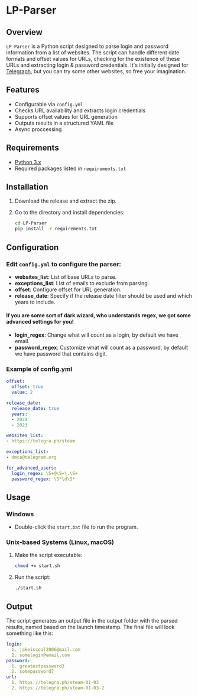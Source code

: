 # LP-Parser

## Overview
`LP-Parser` is a Python script designed to parse login and password information from a list of websites. 
The script can handle different date formats and offset values for URLs, checking for the existence of these URLs and extracting login & password credentials. 
It's initially designed for [Telegraph](https://telegra.ph/), but you can try some other websites, so free your imagination.

## Features
- Configurable via `config.yml`
- Checks URL availability and extracts login credentials
- Supports offset values for URL generation
- Outputs results in a structured YAML file
- Async proccessing 

## Requirements
- [Python 3.x](https://www.python.org/downloads/)
- Required packages listed in `requirements.txt`

## Installation
1. Download the release and extract the zip.
   
2. Go to the directory and install dependencies:
    ```bash
    cd LP-Parser
    pip install -r requirements.txt
    ```

## Configuration
### Edit `config.yml` to configure the parser:
   - **websites_list**: List of base URLs to parse.
   - **exceptions_list**: List of emails to exclude from parsing.
   - **offset**: Configure offset for URL generation.
   - **release_date**: Specify if the release date filter should be used and which years to include.
#### If you are some sort of dark wizard, who understands regex, we got some advanced settings for you!
   - **login_regex**: Change what will count as a login, by default we have email.
   - **password_regex**: Customize what will count as a password, by default we have password that contains digit.
### Example of config.yml
```yaml
offset:
  offset: true
  value: 2

release_date:
  release_date: true
  years:
  - 2024
  - 2023

websites_list:
- https://telegra.ph/steam

exceptions_list: 
- dmca@telegram.org

for_advanced_users:
  login_regex: \S+@\S+\.\S+
  password_regex: \S*\d\S*
```

## Usage
### Windows 
- Double-click the `start.bat` file to run the program.
   
### Unix-based Systems (Linux, macOS)
1. Make the script executable:
   ```bash
   chmod +x start.sh
   ```
   
2. Run the script:
   ```bash
   ./start.sh
   ```
   
## Output
The script generates an output file in the output folder with the parsed results, named based on the launch timestamp.
The final file will look something like this:
```yaml
login:
  1. jakeiscool2006@mail.com
  2. somelogin@email.com
password:
  1. greatestpassword3
  2. somepassword7
url:
  1. https://telegra.ph/steam-01-03
  2. https://telegra.ph/steam-01-03-2
```

